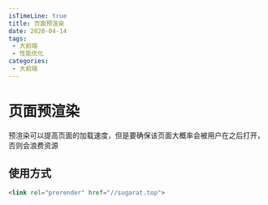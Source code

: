 ```yaml
---
isTimeLine: true
title: 页面预渲染
date: 2020-04-14
tags:
 - 大前端
 - 性能优化
categories:
 - 大前端
---
```

# 页面预渲染

预渲染可以提高页面的加载速度，但是要确保该页面大概率会被用户在之后打开，否则会浪费资源

## 使用方式
```html
<link rel="prerender" href="//sugarat.top"> 
```

<comment/>
